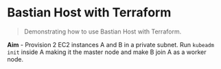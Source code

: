 # Bastian Host with Terraform
> Demonstrating how to use Bastian Host with Terraform.

**Aim** - Provision 2 EC2 instances A and B in a private subnet. Run `kubeadm init` inside A making it the master node and make B join A as a worker node.

